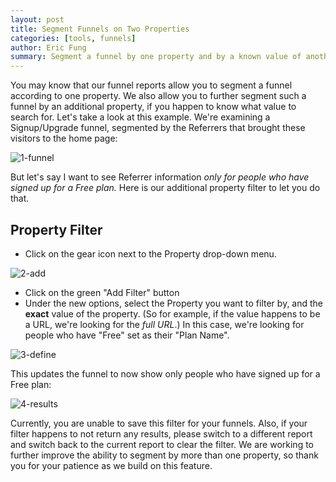 ```yaml
---
layout: post
title: Segment Funnels on Two Properties
categories: [tools, funnels]
author: Eric Fung
summary: Segment a funnel by one property and by a known value of another property.
---
```

You may know that our funnel reports allow you to segment a funnel according to one property. We also allow you to further segment such a funnel by an additional property, if you happen to know what value to search for. Let's take a look at this example. We're examining a Signup/Upgrade funnel, segmented by the Referrers that brought these visitors to the home page:

![1-funnel][ss1]

But let's say I want to see Referrer information _only for people who have signed up for a Free plan._ Here is our additional property filter to let you do that.

## Property Filter

* Click on the gear icon next to the Property drop-down menu.

![2-add][ss2]

* Click on the green "Add Filter" button
* Under the new options, select the Property you want to filter by, and the **exact** value of the property. (So for example, if the value happens to be a URL, we're looking for the *full URL*.) In this case, we're looking for people who have "Free" set as their "Plan Name".

![3-define][ss3]

This updates the funnel to now show only people who have signed up for a Free plan:

![4-results][ss4]

Currently, you are unable to save this filter for your funnels. Also, if your filter happens to not return any results, please switch to a different report and switch back to the current report to clear the filter. We are working to further improve the ability to segment by more than one property, so thank you for your patience as we build on this feature.

[ss1]: https://s3.amazonaws.com/kissmetrics-support-files/assets/how-tos/segment-funnels-two-properties/1-funnel.png
[ss2]: https://s3.amazonaws.com/kissmetrics-support-files/assets/how-tos/segment-funnels-two-properties/2-add.png
[ss3]: https://s3.amazonaws.com/kissmetrics-support-files/assets/how-tos/segment-funnels-two-properties/3-define.png
[ss4]: https://s3.amazonaws.com/kissmetrics-support-files/assets/how-tos/segment-funnels-two-properties/4-results.png
